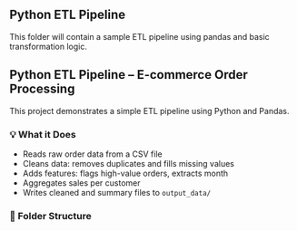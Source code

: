 ## Python ETL Pipeline
This folder will contain a sample ETL pipeline using pandas and basic transformation logic.
## Python ETL Pipeline – E-commerce Order Processing

This project demonstrates a simple ETL pipeline using Python and Pandas.

### 💡 What it Does
- Reads raw order data from a CSV file
- Cleans data: removes duplicates and fills missing values
- Adds features: flags high-value orders, extracts month
- Aggregates sales per customer
- Writes cleaned and summary files to `output_data/`

### 📁 Folder Structure
